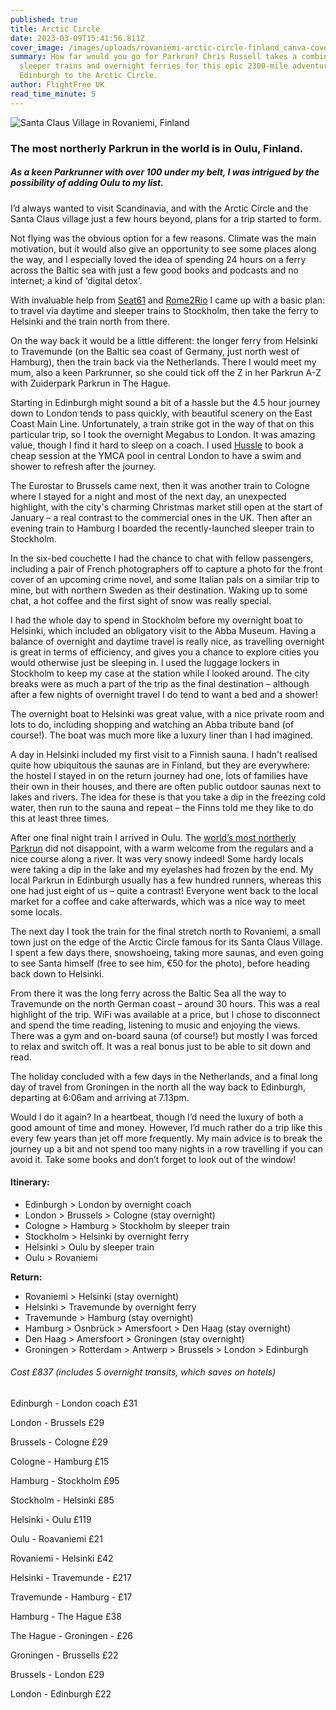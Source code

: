 ```yaml
---
published: true
title: Arctic Circle
date: 2023-03-09T15:41:56.811Z
cover_image: /images/uploads/rovaniemi-arctic-circle-finland_canva-cover.jpg
summary: How far would you go for Parkrun? Chris Russell takes a combination of
  sleeper trains and overnight ferries for this epic 2300-mile adventure from
  Edinburgh to the Arctic Circle.
author: FlightFree UK
read_time_minute: 5
---
```

![](/images/uploads/rovaniemi-arctic-circle-finland_canva-body.jpg "Santa Claus Village in Rovaniemi, Finland")

### The most northerly Parkrun in the world is in Oulu, Finland.

##### As a keen Parkrunner with over 100 under my belt, I was intrigued by the possibility of adding Oulu to my list.

I’d always wanted to visit Scandinavia, and with the Arctic Circle and the Santa Claus village just a few hours beyond, plans for a trip started to form.

Not flying was the obvious option for a few reasons. Climate was the main motivation, but it would also give an opportunity to see some places along the way, and I especially loved the idea of spending 24 hours on a ferry  across the Baltic sea with just a few good books and podcasts and no internet; a kind of ‘digital detox’.

With invaluable help from [Seat61](https://www.seat61.com/Finland.htm) and [Rome2Rio](https://www.rome2rio.com/) I came up with a basic plan: to travel via daytime and sleeper trains to Stockholm, then take the ferry to Helsinki and the train north from there. 

On the way back it would be a little different: the longer ferry from Helsinki to Travemunde (on the Baltic sea coast of Germany, just north west of Hamburg), then the train back via the Netherlands. There I would meet my mum, also a keen Parkrunner, so she could tick off the Z in her Parkrun A-Z with Zuiderpark Parkrun in The Hague.

Starting in Edinburgh might sound a bit of a hassle but the 4.5 hour journey down to London tends to pass quickly, with beautiful scenery on the East Coast Main Line. Unfortunately, a train strike got in the way of that on this particular trip, so I took the overnight Megabus to London. It was amazing value, though I find it hard to sleep on a coach. I used [Hussle](https://www.hussle.com/) to book a cheap session at the YMCA pool in central London to have a swim and shower to refresh after the journey. 

The Eurostar to Brussels came next, then it was another train to Cologne where I stayed for a night and most of the next day, an unexpected highlight, with the city's charming Christmas market still open at the start of January – a real contrast to the commercial ones in the UK. Then after an evening train to Hamburg I boarded the recently-launched sleeper train to Stockholm. 

In the six-bed couchette I had the chance to chat with fellow passengers, including a pair of French photographers off to capture a photo for the front cover of an upcoming crime novel, and some Italian pals on a similar trip to mine, but with northern Sweden as their destination. Waking up to some chat, a hot coffee and the first sight of snow was really special.

I had the whole day to spend in Stockholm before my overnight boat to Helsinki, which included an obligatory visit to the Abba Museum. Having a balance of overnight and daytime travel is really nice, as travelling overnight is great in terms of efficiency, and gives you a chance to explore cities you would otherwise just be sleeping in. I used the luggage lockers in Stockholm to keep my case at the station while I looked around. The city breaks were as much a part of the trip as the final destination – although after a few nights of overnight travel I do tend to want a bed and a shower!

The overnight boat to Helsinki was great value, with a nice private room and lots to do, including shopping and watching an Abba tribute band (of course!). The boat was much more like a luxury liner than I had imagined.

A day in Helsinki included my first visit to a Finnish sauna. I hadn't realised quite how ubiquitous the saunas are in Finland, but they are everywhere: the hostel I stayed in on the return journey had one, lots of families have their own in their houses, and there are often public outdoor saunas next to lakes and rivers. The idea for these is that you take a dip in the freezing cold water, then run to the sauna and repeat – the Finns told me they like to do this at least three times. 

After one final night train I arrived in Oulu. The [world’s most northerly Parkrun](https://www.parkrun.fi/pokkinen/) did not disappoint, with a warm welcome from the regulars and a nice course along a river. It was very snowy indeed! Some hardy locals were taking a dip in the lake and my eyelashes had frozen by the end. My local Parkrun in Edinburgh usually has a few hundred runners, whereas this one had just eight of us – quite a contrast! Everyone went back to the local market for a coffee and cake afterwards, which was a nice way to meet some locals.

The next day I took the train for the final stretch north to Rovaniemi, a small town just on the edge of the Arctic Circle famous for its Santa Claus Village. I spent a few days there, snowshoeing, taking more saunas, and even going to see Santa himself (free to see him, €50 for the photo), before heading back down to Helsinki. 

From there it was the long ferry across the Baltic Sea all the way to Travemunde on the north German coast – around 30 hours. This was a real highlight of the trip. WiFi was available at a price, but I chose to disconnect and spend the time reading, listening to music and enjoying the views. There was a gym and on-board sauna (of course!) but mostly I was forced to relax and switch off. It was a real bonus just to be able to sit down and read.

The holiday concluded with a few days in the Netherlands, and a final long day of travel from Groningen in the north all the way back to Edinburgh, departing at 6:06am and arriving at 7.13pm.

Would I do it again? In a heartbeat, though I’d need the luxury of both a good amount of time and money. However, I’d much rather do a trip like this every few years than jet off more frequently. My main advice is to break the journey up a bit and not spend too many nights in a row travelling if you can avoid it. Take some books and don’t forget to look out of the window!

#### Itinerary:

* Edinburgh > London by overnight coach
* London > Brussels > Cologne (stay overnight)
* Cologne > Hamburg > Stockholm by sleeper train
* Stockholm > Helsinki by overnight ferry
* Helsinki > Oulu by sleeper train
* Oulu > Rovaniemi

**Return:**

* Rovaniemi > Helsinki (stay overnight)
* Helsinki > Travemunde by overnight ferry
* Travemunde > Hamburg (stay overnight)
* Hamburg > Osnbrück > Amersfoort > Den Haag (stay overnight)
* Den Haag > Amersfoort > Groningen (stay overnight)
* Groningen > Rotterdam > Antwerp > Brussels > London > Edinburgh

###### Cost £837 (includes 5 overnight transits, which saves on hotels)

Edinburgh - London coach £31

London - Brussels £29

Brussels - Cologne £29

Cologne - Hamburg £15

Hamburg - Stockholm £95

Stockholm - Helsinki £85

Helsinki - Oulu £119

Oulu - Roavaniemi £21

Rovaniemi - Helsinki £42

Helsinki - Travemunde - £217

Travemunde - Hamburg - £17 

Hamburg - The Hague £38

The Hague - Groningen - £26

Groningen - Brussells £22

Brussels - London £29

London - Edinburgh £22